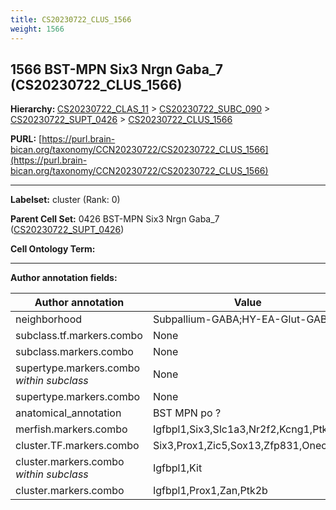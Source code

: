 ```yaml
---
title: CS20230722_CLUS_1566
weight: 1566
---
```

## 1566 BST-MPN Six3 Nrgn Gaba_7 (CS20230722_CLUS_1566)
<b>Hierarchy: </b>
[CS20230722_CLAS_11](../CS20230722_CLAS_11) >
[CS20230722_SUBC_090](../CS20230722_SUBC_090) >
[CS20230722_SUPT_0426](../CS20230722_SUPT_0426) >
[CS20230722_CLUS_1566](../CS20230722_CLUS_1566)

**PURL:** [https://purl.brain-bican.org/taxonomy/CCN20230722/CS20230722_CLUS_1566](https://purl.brain-bican.org/taxonomy/CCN20230722/CS20230722_CLUS_1566)

---


**Labelset:** cluster (Rank: 0)

**Parent Cell Set:** 0426 BST-MPN Six3 Nrgn Gaba_7 ([CS20230722_SUPT_0426](../CS20230722_SUPT_0426))



**Cell Ontology Term:** 

[MARKER GENES.]: #


---

[TRANSFERRED ANNOTATIONS.]: #


[AUTHOR ANNOTATION FIELDS.]: #


**Author annotation fields:**

| Author annotation | Value |
|-------------------|-------|
|neighborhood|Subpallium-GABA;HY-EA-Glut-GABA|
|subclass.tf.markers.combo|None|
|subclass.markers.combo|None|
|supertype.markers.combo _within subclass_|None|
|supertype.markers.combo|None|
|anatomical_annotation|BST MPN po ?|
|merfish.markers.combo|Igfbpl1,Six3,Slc1a3,Nr2f2,Kcng1,Ptk2b|
|cluster.TF.markers.combo|Six3,Prox1,Zic5,Sox13,Zfp831,Onecut2|
|cluster.markers.combo _within subclass_|Igfbpl1,Kit|
|cluster.markers.combo|Igfbpl1,Prox1,Zan,Ptk2b|
